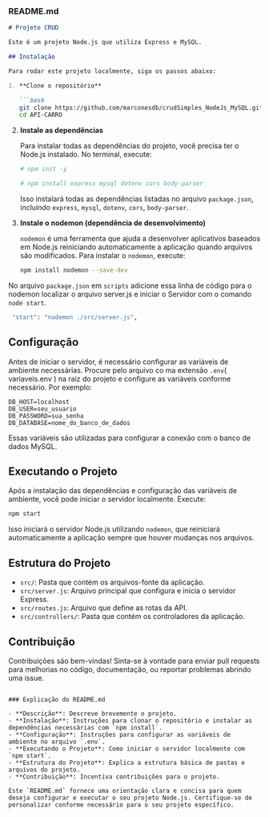 ### README.md

```markdown
# Projeto CRUD 

Este é um projeto Node.js que utiliza Express e MySQL.

## Instalação

Para rodar este projeto localmente, siga os passos abaixo:

1. **Clone o repositório**

   ```bash
   git clone https://github.com/marconesdb/crudSimples_NodeJs_MySQL.git
   cd API-CARRO
   ```

2. **Instale as dependências**

   Para instalar todas as dependências do projeto, você precisa ter o Node.js instalado. No terminal, execute:

   ```bash
   # npm init -y

   # npm install express mysql dotenv cors body-parser
   
   ```

   Isso instalará todas as dependências listadas no arquivo `package.json`, incluindo `express`, `mysql`, `dotenv`, `cors`, `body-parser`.

3. **Instale o nodemon (dependência de desenvolvimento)**


   `nodemon` é uma ferramenta que ajuda a desenvolver aplicativos baseados em Node.js reiniciando automaticamente a aplicação quando arquivos são modificados. Para instalar o `nodemon`, execute:

   ```bash
   npm install nodemon --save-dev
   ```

  No arquivo `package.json` em `scripts` adicione essa linha de código para o nodemon localizar o arquivo server.js e iniciar o Servidor com o comando `node start`.
  
  ```bash
   "start": "nodemon ./src/server.js",
  ```

## Configuração

Antes de iniciar o servidor, é necessário configurar as variáveis de ambiente necessárias. Procure pelo arquivo co ma extensão `.env`( variaveis.env ) na raiz do projeto e configure as variáveis conforme necessário. Por exemplo:

   ```
   DB_HOST=localhost
   DB_USER=seu_usuario
   DB_PASSWORD=sua_senha
   DB_DATABASE=nome_do_banco_de_dados
   ```

   Essas variáveis são utilizadas para configurar a conexão com o banco de dados MySQL.

## Executando o Projeto

Após a instalação das dependências e configuração das variáveis de ambiente, você pode iniciar o servidor localmente. Execute:

   ```bash
   npm start
   ```

   Isso iniciará o servidor Node.js utilizando `nodemon`, que reiniciará automaticamente a aplicação sempre que houver mudanças nos arquivos.

## Estrutura do Projeto

- `src/`: Pasta que contém os arquivos-fonte da aplicação.
- `src/server.js`: Arquivo principal que configura e inicia o servidor Express.
- `src/routes.js`: Arquivo que define as rotas da API.
- `src/controllers/`: Pasta que contém os controladores da aplicação.

## Contribuição

Contribuições são bem-vindas! Sinta-se à vontade para enviar pull requests para melhorias no código, documentação, ou reportar problemas abrindo uma issue.

```

### Explicação do README.md

- **Descrição**: Descreve brevemente o projeto.
- **Instalação**: Instruções para clonar o repositório e instalar as dependências necessárias com `npm install`.
- **Configuração**: Instruções para configurar as variáveis de ambiente no arquivo `.env`.
- **Executando o Projeto**: Como iniciar o servidor localmente com `npm start`.
- **Estrutura do Projeto**: Explica a estrutura básica de pastas e arquivos do projeto.
- **Contribuição**: Incentiva contribuições para o projeto.

Este `README.md` fornece uma orientação clara e concisa para quem deseja configurar e executar o seu projeto Node.js. Certifique-se de personalizar conforme necessário para o seu projeto específico.